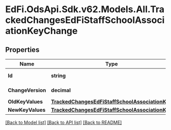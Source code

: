 # EdFi.OdsApi.Sdk.v62.Models.All.TrackedChangesEdFiStaffSchoolAssociationKeyChange

## Properties

Name | Type | Description | Notes
------------ | ------------- | ------------- | -------------
**Id** | **string** | Resource identifier | [optional] 
**ChangeVersion** | **decimal** | Change version | [optional] 
**OldKeyValues** | [**TrackedChangesEdFiStaffSchoolAssociationKey**](TrackedChangesEdFiStaffSchoolAssociationKey.md) |  | [optional] 
**NewKeyValues** | [**TrackedChangesEdFiStaffSchoolAssociationKey**](TrackedChangesEdFiStaffSchoolAssociationKey.md) |  | [optional] 

[[Back to Model list]](../README.md#documentation-for-models) [[Back to API list]](../README.md#documentation-for-api-endpoints) [[Back to README]](../README.md)

